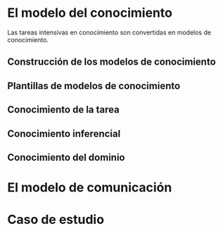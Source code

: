 # El modelo del conocimiento
Las tareas intensivas en conocimiento son convertidas en modelos de conocimiento.
## Construcción de los modelos de conocimiento
## Plantillas de modelos de conocimiento
## Conocimiento de la tarea
## Conocimiento inferencial
## Conocimiento del dominio
# El modelo de comunicación
# Caso de estudio